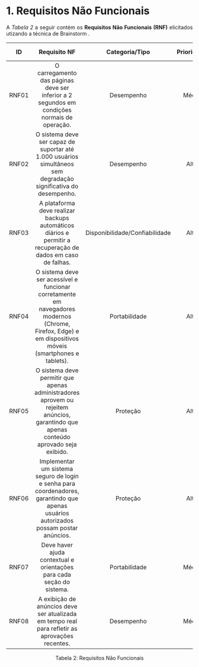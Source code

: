 # 1. Requisitos Não Funcionais

<p align="justify">A <i>Tabela 2</i> a seguir contém os <b>Requisitos Não Funcionais (RNF)</b> elicitados utizando a técnica de Brainstorm .</p>

| ID   |                                 Requisito NF                              | Categoria/Tipo | Prioridade | Requisitos Relacionados |
| :--: | :-----------------------------------------------------------------------: |:-------------: | :--------: | :-----------------: |
| RNF01 |  O carregamento das páginas deve ser inferior a 2 segundos em condições normais de operação. |Desempenho              |Média       |    RNF08             |
| RNF02 |   O sistema deve ser capaz de suportar até 1.000 usuários simultâneos sem degradação significativa do desempenho. |  Desempenho  |Alta        |   -           |
| RNF03 | A plataforma deve realizar backups automáticos diários e permitir a recuperação de dados em caso de falhas.            |  Disponibilidade/Confiabilidade      |Alta      |     -               |
| RNF04 | O sistema deve ser acessível e funcionar corretamente em navegadores modernos (Chrome, Firefox, Edge) e em dispositivos móveis (smartphones e tablets). |   Portabilidade      |Alta      |    -             |
| RNF05 | O sistema deve permitir que apenas administradores aprovem ou rejeitem anúncios, garantindo que apenas conteúdo aprovado seja exibido. |  Proteção  |Alta        |    RNF06              |
| RNF06 |  Implementar um sistema seguro de login e senha para coordenadores, garantindo que apenas usuários autorizados possam postar anúncios. |  Proteção     |Alta      |     RNF05           |
| RNF07 |Deve haver ajuda contextual e orientações para cada seção do sistema.|  Portabilidade       |Média      |     -          |
| RNF08 |A exibição de anúncios deve ser atualizada em tempo real para refletir as aprovações recentes.| Desempenho      |Média      |     RNF01          |

<div style="text-align: center">
<p>Tabela 2: Requisitos Não Funcionais</p>
</div>
